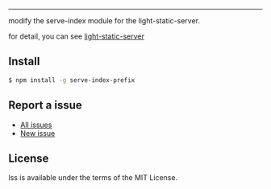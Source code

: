 


---------------------------


modify the serve-index module for the light-static-server.

for detail, you can see [light-static-server](https://www.npmjs.com/package/light-static-server)


## Install

```bash
$ npm install -g serve-index-prefix
```

## Report a issue

* [All issues](https://github.com/zjgnlzq/light-static-server/issuess)
* [New issue](https://github.com/zjgnlzq/light-static-server/issues/new)

## License

lss is available under the terms of the MIT License.
